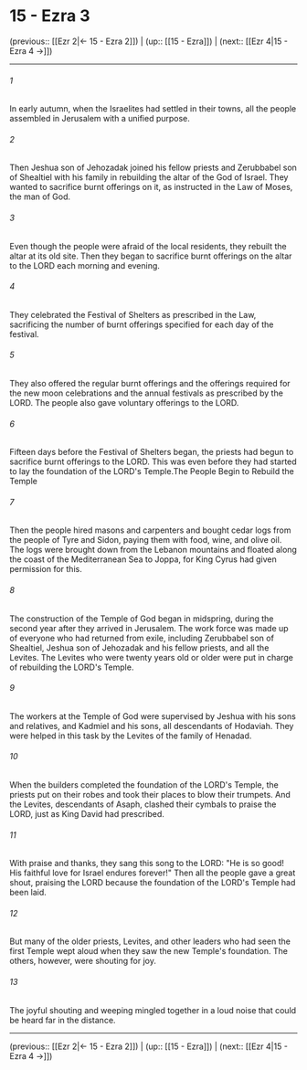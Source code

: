 # 15 - Ezra 3

(previous:: [[Ezr 2|← 15 - Ezra 2]]) | (up:: [[15 - Ezra]]) | (next:: [[Ezr 4|15 - Ezra 4 →]])

***


###### 1 
In early autumn, when the Israelites had settled in their towns, all the people assembled in Jerusalem with a unified purpose. 

###### 2 
Then Jeshua son of Jehozadak joined his fellow priests and Zerubbabel son of Shealtiel with his family in rebuilding the altar of the God of Israel. They wanted to sacrifice burnt offerings on it, as instructed in the Law of Moses, the man of God. 

###### 3 
Even though the people were afraid of the local residents, they rebuilt the altar at its old site. Then they began to sacrifice burnt offerings on the altar to the LORD each morning and evening. 

###### 4 
They celebrated the Festival of Shelters as prescribed in the Law, sacrificing the number of burnt offerings specified for each day of the festival. 

###### 5 
They also offered the regular burnt offerings and the offerings required for the new moon celebrations and the annual festivals as prescribed by the LORD. The people also gave voluntary offerings to the LORD. 

###### 6 
Fifteen days before the Festival of Shelters began, the priests had begun to sacrifice burnt offerings to the LORD. This was even before they had started to lay the foundation of the LORD's Temple.The People Begin to Rebuild the Temple 

###### 7 
Then the people hired masons and carpenters and bought cedar logs from the people of Tyre and Sidon, paying them with food, wine, and olive oil. The logs were brought down from the Lebanon mountains and floated along the coast of the Mediterranean Sea to Joppa, for King Cyrus had given permission for this. 

###### 8 
The construction of the Temple of God began in midspring, during the second year after they arrived in Jerusalem. The work force was made up of everyone who had returned from exile, including Zerubbabel son of Shealtiel, Jeshua son of Jehozadak and his fellow priests, and all the Levites. The Levites who were twenty years old or older were put in charge of rebuilding the LORD's Temple. 

###### 9 
The workers at the Temple of God were supervised by Jeshua with his sons and relatives, and Kadmiel and his sons, all descendants of Hodaviah. They were helped in this task by the Levites of the family of Henadad. 

###### 10 
When the builders completed the foundation of the LORD's Temple, the priests put on their robes and took their places to blow their trumpets. And the Levites, descendants of Asaph, clashed their cymbals to praise the LORD, just as King David had prescribed. 

###### 11 
With praise and thanks, they sang this song to the LORD: "He is so good! His faithful love for Israel endures forever!" Then all the people gave a great shout, praising the LORD because the foundation of the LORD's Temple had been laid. 

###### 12 
But many of the older priests, Levites, and other leaders who had seen the first Temple wept aloud when they saw the new Temple's foundation. The others, however, were shouting for joy. 

###### 13 
The joyful shouting and weeping mingled together in a loud noise that could be heard far in the distance.

***

(previous:: [[Ezr 2|← 15 - Ezra 2]]) | (up:: [[15 - Ezra]]) | (next:: [[Ezr 4|15 - Ezra 4 →]])
